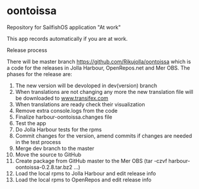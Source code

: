 # oontoissa
Repository for SailfishOS application "At work"

This app records automatically if you are at work.

Release process

There will be master branch https://github.com/Rikujolla/oontoissa which is a code for the releases in Jolla Harbour, OpenRepos.net and Mer OBS.
The phases for the release are:

1. The new version will be devoloped in dev(version) branch
2. When translations are not changing any more the new translation file will be downloaded to www.transifex.com
3. When translations are ready check their visualization
4. Remove extra console.logs from the code
5. Finalize harbour-oontoissa.changes file
6. Test the app
7. Do Jolla Harbour tests for the rpms
8. Commit changes for the version, amend commits if changes are needed in the test process
9. Merge dev branch to the master
10. Move the source to GitHub
11. Create package from GitHub master to the Mer OBS (tar -czvf harbour-oontoissa-0.2.8.tar.bz2 ...)
12. Load the local rpms to Jolla Harbour and edit release info
13. Load the local rpms to OpenRepos and edit release info

